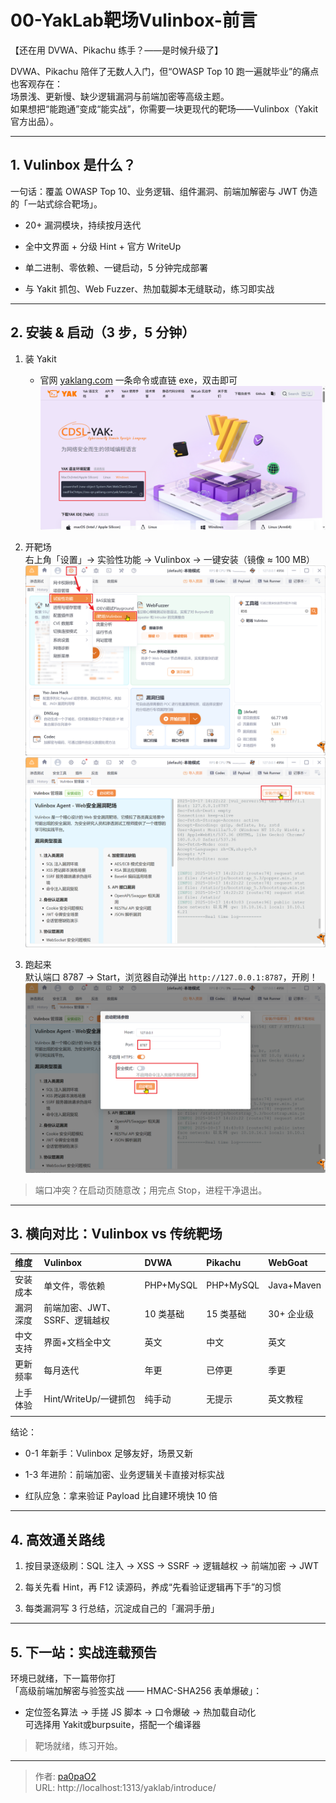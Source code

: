 # 00-YakLab靶场Vulinbox-前言


【还在用 DVWA、Pikachu 练手？——是时候升级了】

DVWA、Pikachu 陪伴了无数人入门，但“OWASP Top 10 跑一遍就毕业”的痛点也客观存在：  
场景浅、更新慢、缺少逻辑漏洞与前端加密等高级主题。  
如果想把“能跑通”变成“能实战”，你需要一块更现代的靶场——Vulinbox（Yakit 官方出品）。

---

## 1. Vulinbox 是什么？

一句话：覆盖 OWASP Top 10、业务逻辑、组件漏洞、前端加解密与 JWT 伪造的「一站式综合靶场」。

- 20+ 漏洞模块，持续按月迭代
    
- 全中文界面 + 分级 Hint + 官方 WriteUp
    
- 单二进制、零依赖、一键启动，5 分钟完成部署
    
- 与 Yakit 抓包、Web Fuzzer、热加载脚本无缝联动，练习即实战
    

---

## 2. 安装 & 启动（3 步，5 分钟）

1. 装 Yakit
    
    - 官网 [yaklang.com](https://yaklang.com/) 一条命令或直链 exe，双击即可
	    ![|300](https://raw.githubusercontent.com/pa0paO2/blog_picb/main/official/20251017154532449.png)
2. 开靶场  
    右上角「设置」→ 实验性功能 → Vulinbox → 一键安装（镜像 ≈ 100 MB）
    ![|300](https://raw.githubusercontent.com/pa0paO2/blog_picb/main/official/20251017154532450.png)
    ![|300](https://raw.githubusercontent.com/pa0paO2/blog_picb/main/official/20251017154532451.png)
3. 跑起来  
    默认端口 8787 → Start，浏览器自动弹出 `http://127.0.0.1:8787`，开刷！
    ![|300](https://raw.githubusercontent.com/pa0paO2/blog_picb/main/official/20251017154532452.png)

> 端口冲突？在启动页随意改；用完点 Stop，进程干净退出。

---

## 3. 横向对比：Vulinbox vs 传统靶场


| 维度   | Vulinbox           | DVWA      | Pikachu   | WebGoat    |
| :--- | :----------------- | :-------- | :-------- | :--------- |
| 安装成本 | 单文件，零依赖            | PHP+MySQL | PHP+MySQL | Java+Maven |
| 漏洞深度 | 前端加密、JWT、SSRF、逻辑越权 | 10 类基础    | 15 类基础    | 30+ 企业级    |
| 中文支持 | 界面+文档全中文           | 英文        | 中文        | 英文         |
| 更新频率 | 每月迭代               | 年更        | 已停更       | 季更         |
| 上手体验 | Hint/WriteUp/一键抓包  | 纯手动       | 无提示       | 英文教程       |
|      |                    |           |           |            |

结论：

- 0-1 年新手：Vulinbox 足够友好，场景又新
    
- 1-3 年进阶：前端加密、业务逻辑关卡直接对标实战
    
- 红队应急：拿来验证 Payload 比自建环境快 10 倍
    

---

## 4. 高效通关路线

1. 按目录逐级刷：SQL 注入 → XSS → SSRF → 逻辑越权 → 前端加密 → JWT
	
2. 每关先看 Hint，再 F12 读源码，养成“先看验证逻辑再下手”的习惯
    
3. 每类漏洞写 3 行总结，沉淀成自己的「漏洞手册」
    
---

## 5. 下一站：实战连载预告

环境已就绪，下一篇带你打  
「高级前端加解密与验签实战 —— HMAC-SHA256 表单爆破」：

- 定位签名算法 → 手搓 JS 脚本 → 口令爆破 → 热加载自动化  
    可选择用 Yakit或burpsuite，搭配一个编译器
    

> 靶场就绪，练习开始。

---

> 作者: [pa0paO2](https://github.com/pa0paO2)  
> URL: http://localhost:1313/yaklab/introduce/  

